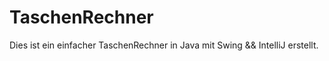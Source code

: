 <h1>TaschenRechner</h1>
Dies ist ein einfacher TaschenRechner in Java mit Swing && IntelliJ erstellt.
